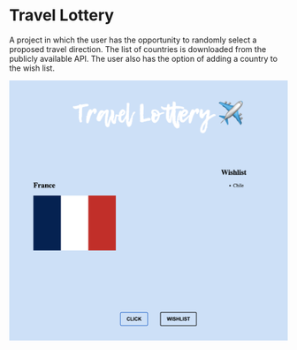 # Travel Lottery

A project in which the user has the opportunity to randomly select a proposed travel direction. The list of countries is downloaded from the publicly available API. The user also has the option of adding a country to the wish list.

![screenshot](assets/screenshot.png)
